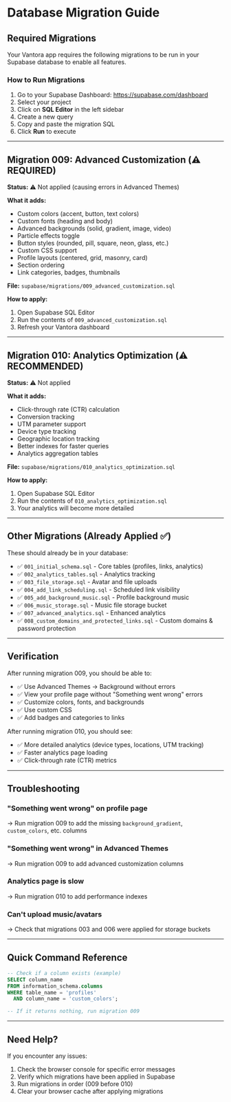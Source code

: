 # Database Migration Guide

## Required Migrations

Your Vantora app requires the following migrations to be run in your Supabase database to enable all features.

### How to Run Migrations

1. Go to your Supabase Dashboard: https://supabase.com/dashboard
2. Select your project
3. Click on **SQL Editor** in the left sidebar
4. Create a new query
5. Copy and paste the migration SQL
6. Click **Run** to execute

---

## Migration 009: Advanced Customization (⚠️ REQUIRED)

**Status:** ⚠️ Not applied (causing errors in Advanced Themes)

**What it adds:**
- Custom colors (accent, button, text colors)
- Custom fonts (heading and body)
- Advanced backgrounds (solid, gradient, image, video)
- Particle effects toggle
- Button styles (rounded, pill, square, neon, glass, etc.)
- Custom CSS support
- Profile layouts (centered, grid, masonry, card)
- Section ordering
- Link categories, badges, thumbnails

**File:** `supabase/migrations/009_advanced_customization.sql`

**How to apply:**
1. Open Supabase SQL Editor
2. Run the contents of `009_advanced_customization.sql`
3. Refresh your Vantora dashboard

---

## Migration 010: Analytics Optimization (⚠️ RECOMMENDED)

**Status:** ⚠️ Not applied

**What it adds:**
- Click-through rate (CTR) calculation
- Conversion tracking
- UTM parameter support
- Device type tracking
- Geographic location tracking
- Better indexes for faster queries
- Analytics aggregation tables

**File:** `supabase/migrations/010_analytics_optimization.sql`

**How to apply:**
1. Open Supabase SQL Editor
2. Run the contents of `010_analytics_optimization.sql`
3. Your analytics will become more detailed

---

## Other Migrations (Already Applied ✅)

These should already be in your database:

- ✅ `001_initial_schema.sql` - Core tables (profiles, links, analytics)
- ✅ `002_analytics_tables.sql` - Analytics tracking
- ✅ `003_file_storage.sql` - Avatar and file uploads
- ✅ `004_add_link_scheduling.sql` - Scheduled link visibility
- ✅ `005_add_background_music.sql` - Profile background music
- ✅ `006_music_storage.sql` - Music file storage bucket
- ✅ `007_advanced_analytics.sql` - Enhanced analytics
- ✅ `008_custom_domains_and_protected_links.sql` - Custom domains & password protection

---

## Verification

After running migration 009, you should be able to:
- ✅ Use Advanced Themes → Background without errors
- ✅ View your profile page without "Something went wrong" errors
- ✅ Customize colors, fonts, and backgrounds
- ✅ Use custom CSS
- ✅ Add badges and categories to links

After running migration 010, you should see:
- ✅ More detailed analytics (device types, locations, UTM tracking)
- ✅ Faster analytics page loading
- ✅ Click-through rate (CTR) metrics

---

## Troubleshooting

### "Something went wrong" on profile page
→ Run migration 009 to add the missing `background_gradient`, `custom_colors`, etc. columns

### "Something went wrong" in Advanced Themes
→ Run migration 009 to add advanced customization columns

### Analytics page is slow
→ Run migration 010 to add performance indexes

### Can't upload music/avatars
→ Check that migrations 003 and 006 were applied for storage buckets

---

## Quick Command Reference

```sql
-- Check if a column exists (example)
SELECT column_name 
FROM information_schema.columns 
WHERE table_name = 'profiles' 
  AND column_name = 'custom_colors';

-- If it returns nothing, run migration 009
```

---

## Need Help?

If you encounter any issues:
1. Check the browser console for specific error messages
2. Verify which migrations have been applied in Supabase
3. Run migrations in order (009 before 010)
4. Clear your browser cache after applying migrations
